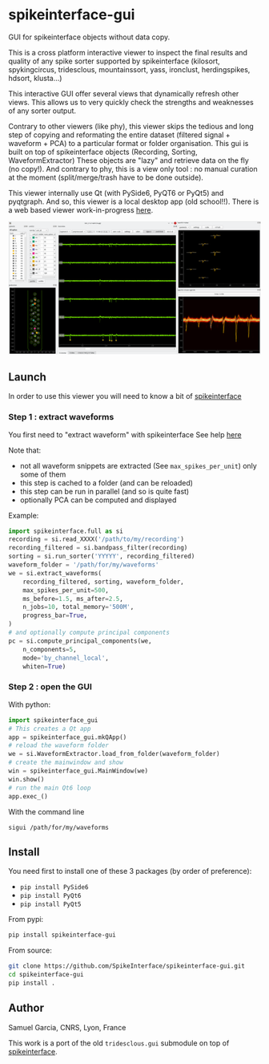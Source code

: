 # spikeinterface-gui

GUI for spikeinterface objects without data copy.

This is a cross platform interactive viewer to inspect the final results
and quality of any spike sorter supported by spikeinterface 
(kilosort, spykingcircus, tridesclous, mountainssort, yass, ironclust, herdingspikes, hdsort, klusta...)

This interactive GUI offer several views that dynamically refresh other views.
This allows us to very quickly check the strengths and weaknesses of any sorter output.

Contrary to other viewers (like  phy), this viewer skips the tedious and long step of
copying and reformating the entire dataset (filtered signal + waveform + PCA) to a particular
format or folder organisation. This gui is built on top of spikeinterface objects
(Recording, Sorting, WaveformExtractor)
These objects are "lazy" and retrieve data on the fly (no copy!).
And contrary to phy, this is a view only tool : no manual curation at the moment (split/merge/trash have to be done outside).

This viewer internally use Qt (with PySide6, PyQT6 or PyQt5) and pyqtgraph.
And so, this viewer is a local desktop app (old school!!).
There is a web based viewer work-in-progress [here](https://github.com/magland/sortingview).

![screenshot](screenshot.png)

## Launch

In order to use this viewer you will need to know a bit of [spikeinterface](https://spikeinterface.readthedocs.io/)

### Step 1 : extract waveforms

You first need to "extract waveform" with spikeinterface
See help [here](https://spikeinterface.readthedocs.io/en/latest/modules/core/plot_4_waveform_extractor.html#sphx-glr-modules-core-plot-4-waveform-extractor-py)

Note that:
  * not all waveform snippets are extracted (See `max_spikes_per_unit`) only some of them
  * this step is cached to a folder (and can be reloaded)
  * this step can be run in parallel (and so is quite fast)
  * optionally PCA can be computed and displayed

  
Example:

```python
import spikeinterface.full as si
recording = si.read_XXXX('/path/to/my/recording')
recording_filtered = si.bandpass_filter(recording)
sorting = si.run_sorter('YYYYY', recording_filtered)
waveform_folder = '/path/for/my/waveforms'
we = si.extract_waveforms(
    recording_filtered, sorting, waveform_folder,
    max_spikes_per_unit=500,
    ms_before=1.5, ms_after=2.5,
    n_jobs=10, total_memory='500M',
    progress_bar=True,
)
# and optionally compute principal components
pc = si.compute_principal_components(we,
    n_components=5,
    mode='by_channel_local',
    whiten=True)
```

### Step 2 : open the GUI

With python:

```python
import spikeinterface_gui
# This creates a Qt app
app = spikeinterface_gui.mkQApp() 
# reload the waveform folder
we = si.WaveformExtractor.load_from_folder(waveform_folder)
# create the mainwindow and show
win = spikeinterface_gui.MainWindow(we)
win.show()
# run the main Qt6 loop
app.exec_()
```

With the command line

```
sigui /path/for/my/waveforms
```


## Install

You need first to install one of these 3 packages (by order of preference):
  * `pip install PySide6`
  * `pip install PyQt6`
  * `pip install PyQt5`


From pypi:

```bash
pip install spikeinterface-gui
```

From source:

```bash
git clone https://github.com/SpikeInterface/spikeinterface-gui.git
cd spikeinterface-gui
pip install .
```

## Author

Samuel Garcia, CNRS, Lyon, France

This work is a port of the old `tridesclous.gui` submodule on top of
[spikeinterface](https://github.com/SpikeInterface/spikeinterface).
